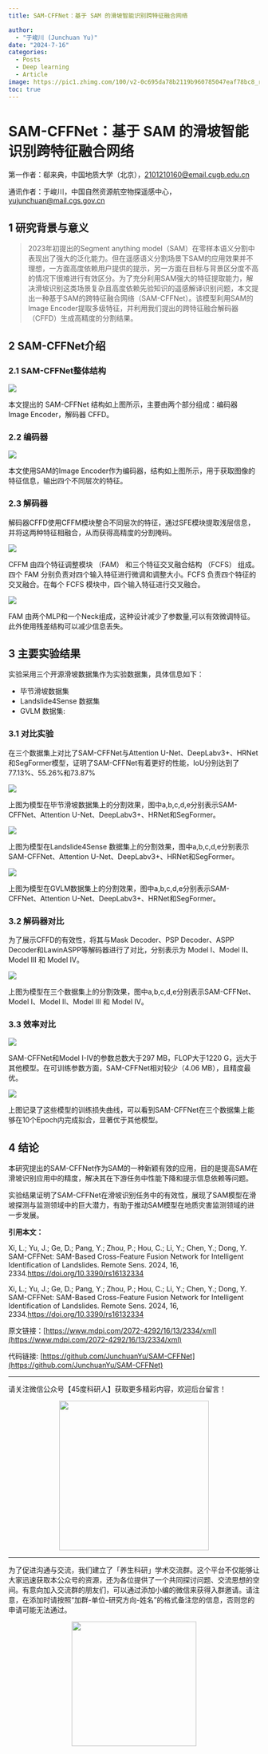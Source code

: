 ```yaml
---
title: SAM-CFFNet：基于 SAM 的滑坡智能识别跨特征融合网络

author: 
  - "于峻川 (Junchuan Yu)"
date: "2024-7-16"
categories:
  - Posts
  - Deep learning
  - Article
image: https://pic1.zhimg.com/100/v2-0c695da78b2119b960785047eaf78bc8_r.jpg
toc: true
---
```


# SAM-CFFNet：基于 SAM 的滑坡智能识别跨特征融合网络


第一作者：郗来典，中国地质大学（北京），2101210160@email.cugb.edu.cn

通讯作者：于峻川，中国自然资源航空物探遥感中心，yujunchuan@mail.cgs.gov.cn


## 1 研究背景与意义

><p align="left"> 2023年初提出的Segment anything model（SAM）在零样本语义分割中表现出了强大的泛化能力。但在遥感语义分割场景下SAM的应用效果并不理想，一方面高度依赖用户提供的提示，另一方面在目标与背景区分度不高的情况下很难进行有效区分。为了充分利用SAM强大的特征提取能力，解决滑坡识别这类场景复杂且高度依赖先验知识的遥感解译识别问题，本文提出一种基于SAM的跨特征融合网络（SAM-CFFNet）。该模型利用SAM的Image Encoder提取多级特征，并利用我们提出的跨特征融合解码器（CFFD）生成高精度的分割结果。</p>


  
## 2 SAM-CFFNet介绍
### 2.1 SAM-CFFNet整体结构
  ![](https://pic1.zhimg.com/100/v2-0c695da78b2119b960785047eaf78bc8_r.jpg)
<p align="left"> 本文提出的 SAM-CFFNet 结构如上图所示，主要由两个部分组成：编码器 Image Encoder，解码器 CFFD。</p>


### 2.2 编码器
  ![](https://pic1.zhimg.com/100/v2-91f4e76bf51c4c583396787a2f2d9090_r.jpg)
<p align="left"> 本文使用SAM的Image Encoder作为编码器，结构如上图所示，用于获取图像的特征信息，输出四个不同层次的特征。</p>
  
### 2.3 解码器
<p align="left"> 解码器CFFD使用CFFM模块整合不同层次的特征，通过SFE模块提取浅层信息，并将这两种特征相融合，从而获得高精度的分割掩码。</p>
  
  ![](https://pic3.zhimg.com/100/v2-352233f7ef04107b6857bc2ccaff52d2_r.jpg)
<p align="left"> CFFM 由四个特征调整模块 （FAM） 和三个特征交叉融合结构 （FCFS） 组成。四个 FAM 分别负责对四个输入特征进行微调和调整大小。FCFS 负责四个特征的交叉融合。在每个 FCFS 模块中，四个输入特征进行交叉融合。 </p>
 
![](https://pic1.zhimg.com/100/v2-8e3b1350f1ffcff264f1abc6dc38dd5c_r.jpg)
<p align="left"> FAM 由两个MLP和一个Neck组成，这种设计减少了参数量,可以有效微调特征。此外使用残差结构可以减少信息丢失。</p>

## 3 主要实验结果
<p align="left"> 实验采用三个开源滑坡数据集作为实验数据集，具体信息如下：</p>


* 毕节滑坡数据集 
* Landslide4Sense 数据集
* GVLM 数据集: 

### 3.1 对比实验
<p align="left"> 在三个数据集上对比了SAM-CFFNet与Attention U-Net、DeepLabv3+、HRNet和SegFormer模型，证明了SAM-CFFNet有着更好的性能，IoU分别达到了77.13%、55.26%和73.87%</p>

![](https://pic2.zhimg.com/100/v2-afb5f56e55327b5f48c0f7f0425325f5_r.jpg)
<p align="left"> 上图为模型在毕节滑坡数据集上的分割效果，图中a,b,c,d,e分别表示SAM-CFFNet、Attention U-Net、DeepLabv3+、HRNet和SegFormer。</p>

![](https://pic3.zhimg.com/100/v2-368e303a3e5e852d33c1753cdabda71a_r.jpg)
<p align="left"> 上图为模型在Landslide4Sense 数据集上的分割效果，图中a,b,c,d,e分别表示SAM-CFFNet、Attention U-Net、DeepLabv3+、HRNet和SegFormer。</p>

![](https://pic3.zhimg.com/100/v2-e279a058d21d3f08a254f4382fbf4dde_r.jpg)
<p align="left"> 上图为模型在GVLM数据集上的分割效果，图中a,b,c,d,e分别表示SAM-CFFNet、Attention U-Net、DeepLabv3+、HRNet和SegFormer。</p>

### 3.2 解码器对比

<p align="left"> 为了展示CFFD的有效性，将其与Mask Decoder、PSP Decoder、ASPP Decoder和LawinASPP等解码器进行了对比，分别表示为 Model I、Model II、Model III 和 Model IV。</p>

![](https://pic3.zhimg.com/100/v2-866c0d95c85e85255032677c493cd1aa_r.jpg)
<p align="left"> 上图为模型在三个数据集上的分割效果，图中a,b,c,d,e分别表示SAM-CFFNet、Model I、Model II、Model III 和 Model IV。</p>

### 3.3 效率对比

![](https://pic4.zhimg.com/100/v2-00691da4b10d7067744556bb9916b08b_r.jpg)
<p align="left">SAM-CFFNet和Model I-IV的参数总数大于297 MB，FLOP大于1220 G，远大于其他模型。在可训练参数方面，SAM-CFFNet相对较少（4.06 MB），且精度最优。</p>

![](https://pic4.zhimg.com/100/v2-5766967818554de09cf9b18003eac8cf_r.jpg)
<p align="left">上图记录了这些模型的训练损失曲线，可以看到SAM-CFFNet在三个数据集上能够在10个Epoch内完成拟合，显著优于其他模型。</p>

## 4 结论
<p align="left"> 本研究提出的SAM-CFFNet作为SAM的一种新颖有效的应用，目的是提高SAM在滑坡识别应用中的精度，解决其在下游任务中性能下降和提示信息依赖等问题。 </p>
<p align="left"> 实验结果证明了SAM-CFFNet在滑坡识别任务中的有效性，展现了SAM模型在滑坡探测与监测领域中的巨大潜力，有助于推动SAM模型在地质灾害监测领域的进一步发展。</p>


**引用本文：**

Xi, L.; Yu, J.; Ge, D.; Pang, Y.; Zhou, P.; Hou, C.; Li, Y.; Chen, Y.; Dong, Y. SAM-CFFNet: SAM-Based Cross-Feature Fusion Network for Intelligent Identification of Landslides. Remote Sens. 2024, 16, 2334.https://doi.org/10.3390/rs16132334

Xi, L.; Yu, J.; Ge, D.; Pang, Y.; Zhou, P.; Hou, C.; Li, Y.; Chen, Y.; Dong, Y. SAM-CFFNet: SAM-Based Cross-Feature Fusion Network for Intelligent Identification of Landslides. Remote Sens. 2024, 16, 2334.https://doi.org/10.3390/rs16132334

  
  原文链接：[https://www.mdpi.com/2072-4292/16/13/2334/xml](https://www.mdpi.com/2072-4292/16/13/2334/xml)

  代码链接: [https://github.com/JunchuanYu/SAM-CFFNet](https://github.com/JunchuanYu/SAM-CFFNet)



---------------------------
请关注微信公众号【45度科研人】获取更多精彩内容，欢迎后台留言！

<span style="display: block; text-align: center; margin-left: auto; margin-right: auto;">
    <img src="https://dunazo.oss-cn-beijing.aliyuncs.com/blog/wechat-simple.png" width="300"  alt="">
</span>

--------------------------------------
为了促进沟通与交流，我们建立了「养生科研」学术交流群。这个平台不仅能够让大家迅速获取本公众号的资源，还为各位提供了一个共同探讨问题、交流思想的空间。有意向加入交流群的朋友们，可以通过添加小编的微信来获得入群邀请。请注意，在添加时请按照“加群-单位-研究方向-姓名”的格式备注您的信息，否则您的申请可能无法通过。


<span style="display: block; text-align: center; margin-left: auto; margin-right: auto;">
    <img src="https://dunazo.oss-cn-beijing.aliyuncs.com/blog/laidian.jpg" width="250"  alt="">
</span>

